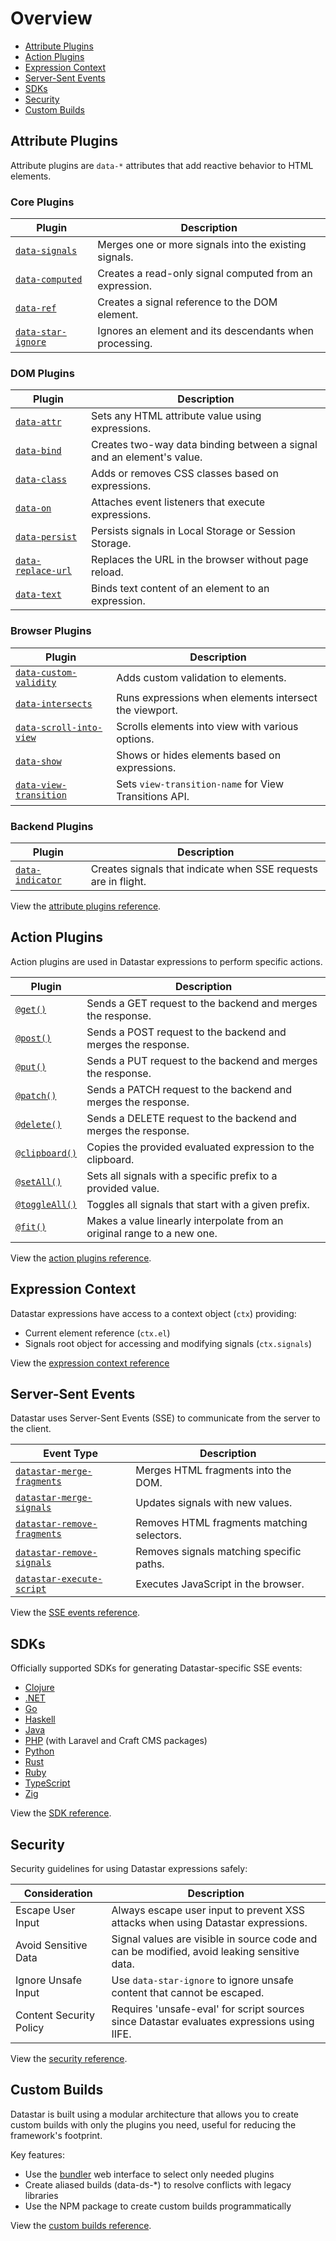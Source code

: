 # Overview

- [Attribute Plugins](#attribute-plugins)
- [Action Plugins](#action-plugins)
- [Expression Context](#expression-context)
- [Server-Sent Events](#server-sent-events)
- [SDKs](#sdks)
- [Security](#security)
- [Custom Builds](#custom-builds)

## Attribute Plugins

Attribute plugins are `data-*` attributes that add reactive behavior to HTML elements.

### Core Plugins

| Plugin | Description |
|--------|-------------|
| [`data-signals`](/reference/attribute_plugins#data-signals) | Merges one or more signals into the existing signals. |
| [`data-computed`](/reference/attribute_plugins#data-computed) | Creates a read-only signal computed from an expression. |
| [`data-ref`](/reference/attribute_plugins#data-ref) | Creates a signal reference to the DOM element. |
| [`data-star-ignore`](/reference/attribute_plugins#data-star-ignore) | Ignores an element and its descendants when processing. |

### DOM Plugins

| Plugin | Description |
|--------|-------------|
| [`data-attr`](/reference/attribute_plugins#data-attr) | Sets any HTML attribute value using expressions. |
| [`data-bind`](/reference/attribute_plugins#data-bind) | Creates two-way data binding between a signal and an element's value. |
| [`data-class`](/reference/attribute_plugins#data-class) | Adds or removes CSS classes based on expressions. |
| [`data-on`](/reference/attribute_plugins#data-on) | Attaches event listeners that execute expressions. |
| [`data-persist`](/reference/attribute_plugins#data-persist) | Persists signals in Local Storage or Session Storage. |
| [`data-replace-url`](/reference/attribute_plugins#data-replace-url) | Replaces the URL in the browser without page reload. |
| [`data-text`](/reference/attribute_plugins#data-text) | Binds text content of an element to an expression. |

### Browser Plugins

| Plugin | Description |
|--------|-------------|
| [`data-custom-validity`](/reference/attribute_plugins#data-custom-validity) | Adds custom validation to elements. |
| [`data-intersects`](/reference/attribute_plugins#data-intersects) | Runs expressions when elements intersect the viewport. |
| [`data-scroll-into-view`](/reference/attribute_plugins#data-scroll-into-view) | Scrolls elements into view with various options. |
| [`data-show`](/reference/attribute_plugins#data-show) | Shows or hides elements based on expressions. |
| [`data-view-transition`](/reference/attribute_plugins#data-view-transition) | Sets `view-transition-name` for View Transitions API. |

### Backend Plugins

| Plugin | Description |
|--------|-------------|
| [`data-indicator`](/reference/attribute_plugins#data-indicator) | Creates signals that indicate when SSE requests are in flight. |

View the [attribute plugins reference](/reference/attribute_plugins).

## Action Plugins

Action plugins are used in Datastar expressions to perform specific actions.

| Plugin | Description |
|--------|-------------|
| [`@get()`](/reference/action_plugins#get) | Sends a GET request to the backend and merges the response. |
| [`@post()`](/reference/action_plugins#post) | Sends a POST request to the backend and merges the response. |
| [`@put()`](/reference/action_plugins#put) | Sends a PUT request to the backend and merges the response. |
| [`@patch()`](/reference/action_plugins#patch) | Sends a PATCH request to the backend and merges the response. |
| [`@delete()`](/reference/action_plugins#delete) | Sends a DELETE request to the backend and merges the response. |
| [`@clipboard()`](/reference/action_plugins#clipboard) | Copies the provided evaluated expression to the clipboard. |
| [`@setAll()`](/reference/action_plugins#setall) | Sets all signals with a specific prefix to a provided value. |
| [`@toggleAll()`](/reference/action_plugins#toggleall) | Toggles all signals that start with a given prefix. |
| [`@fit()`](/reference/action_plugins#fit) | Makes a value linearly interpolate from an original range to a new one. |

View the [action plugins reference](/reference/action_plugins).

## Expression Context

Datastar expressions have access to a context object (`ctx`) providing:
- Current element reference (`ctx.el`)
- Signals root object for accessing and modifying signals (`ctx.signals`)

View the [expression context reference](/reference/expression_context)

## Server-Sent Events

Datastar uses Server-Sent Events (SSE) to communicate from the server to the client.

| Event Type | Description |
|------------|-------------|
| [`datastar-merge-fragments`](/reference/sse_events#datastar-merge-fragments) | Merges HTML fragments into the DOM. |
| [`datastar-merge-signals`](/reference/sse_events#datastar-merge-signals) | Updates signals with new values. |
| [`datastar-remove-fragments`](/reference/sse_events#datastar-remove-fragments) | Removes HTML fragments matching selectors. |
| [`datastar-remove-signals`](/reference/sse_events#datastar-remove-signals) | Removes signals matching specific paths. |
| [`datastar-execute-script`](/reference/sse_events#datastar-execute-script) | Executes JavaScript in the browser. |

View the [SSE events reference](/reference/sse_events).

## SDKs

Officially supported SDKs for generating Datastar-specific SSE events:
- [Clojure](/reference/sdks#clojure)
- [.NET](/reference/sdks#net)
- [Go](/reference/sdks#go)
- [Haskell](/reference/sdks#haskell)
- [Java](/reference/sdks#java)
- [PHP](/reference/sdks#php) (with Laravel and Craft CMS packages)
- [Python](/reference/sdks#python)
- [Rust](/reference/sdks#rust)
- [Ruby](/reference/sdks#ruby)
- [TypeScript](/reference/sdks#typescript)
- [Zig](/reference/sdks#zig)

View the [SDK reference](/reference/sdks).

## Security

Security guidelines for using Datastar expressions safely:

| Consideration | Description |
|---------------|-------------|
| Escape User Input | Always escape user input to prevent XSS attacks when using Datastar expressions. |
| Avoid Sensitive Data | Signal values are visible in source code and can be modified, avoid leaking sensitive data. |
| Ignore Unsafe Input | Use `data-star-ignore` to ignore unsafe content that cannot be escaped. |
| Content Security Policy | Requires 'unsafe-eval' for script sources since Datastar evaluates expressions using IIFE. |

View the [security reference](/reference/security).

## Custom Builds

Datastar is built using a modular architecture that allows you to create custom builds with only the plugins you need, useful for reducing the framework's footprint.

Key features:
- Use the [bundler](/bundler) web interface to select only needed plugins
- Create aliased builds (data-ds-*) to resolve conflicts with legacy libraries
- Use the NPM package to create custom builds programmatically

View the [custom builds reference](/reference/custom_builds).
